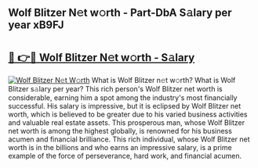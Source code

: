 ## Wolf Blitzer N𝚎t w𝚘rth - Part-DbA S𝚊lary per year xB9FJ

# <h2><a href="http://gc343ri.nevu.top/?p=Wolf+Blitzer">🔗 👉🔴 Wolf Blitzer N𝚎t w𝚘rth - S𝚊lary</a></h2>

[![Wolf Blitzer N𝚎t W𝚘rth](https://i.imgur.com/Oavwk0R.jpeg)](http://gc343ri.nevu.top/?p=Wolf+Blitzer)
What is Wolf Blitzer n𝚎t w𝚘rth? What is Wolf Blitzer s𝚊lary per year?
This rich person's Wolf Blitzer net worth is considerable, earning him a spot among the industry's most financially successful. His salary is impressive, but it is eclipsed by Wolf Blitzer net worth, which is believed to be greater due to his varied business activities and valuable real estate assets. This prosperous man, whose Wolf Blitzer net worth is among the highest globally, is renowned for his business acumen and financial brilliance. This rich individual, whose Wolf Blitzer net worth is in the billions and who earns an impressive salary, is a prime example of the force of perseverance, hard work, and financial acumen.
